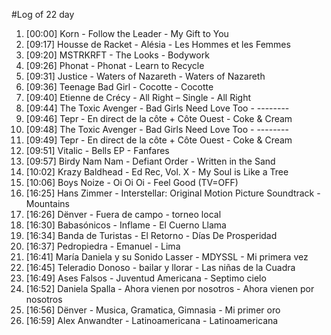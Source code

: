 #Log of 22 day

1. [00:00] Korn - Follow the Leader - My Gift to You
1. [09:17] Housse de Racket - Alésia - Les Hommes et les Femmes
1. [09:20] MSTRKRFT - The Looks - Bodywork
1. [09:26] Phonat - Phonat - Learn to Recycle
1. [09:31] Justice - Waters of Nazareth - Waters of Nazareth
1. [09:36] Teenage Bad Girl - Cocotte - Cocotte
1. [09:40] Etienne de Crécy - All Right – Single - All Right
1. [09:44] The Toxic Avenger - Bad Girls Need Love Too - --------
1. [09:46] Tepr - En direct de la côte + Côte Ouest - Coke & Cream
1. [09:48] The Toxic Avenger - Bad Girls Need Love Too - --------
1. [09:49] Tepr - En direct de la côte + Côte Ouest - Coke & Cream
1. [09:51] Vitalic - Bells EP - Fanfares
1. [09:57] Birdy Nam Nam - Defiant Order - Written in the Sand
1. [10:02] Krazy Baldhead - Ed Rec, Vol. X - My Soul is Like a Tree
1. [10:06] Boys Noize - Oi Oi Oi - Feel Good (TV=OFF)
1. [16:25] Hans Zimmer - Interstellar: Original Motion Picture Soundtrack - Mountains
1. [16:26] Dënver - Fuera de campo - torneo local
1. [16:30] Babasónicos - Inflame - El Cuerno Llama
1. [16:34] Banda de Turistas - El Retorno - Días De Prosperidad
1. [16:37] Pedropiedra - Emanuel - Lima
1. [16:41] María Daniela y su Sonido Lasser - MDYSSL - Mi primera vez
1. [16:45] Teleradio Donoso - bailar y llorar - Las niñas de la Cuadra
1. [16:49] Ases Falsos - Juventud Americana - Septimo cielo
1. [16:52] Daniela Spalla - Ahora vienen por nosotros - Ahora vienen por nosotros
1. [16:56] Dënver - Musica, Gramatica, Gimnasia - Mi primer oro
1. [16:59] Alex Anwandter - Latinoamericana - Latinoamericana
